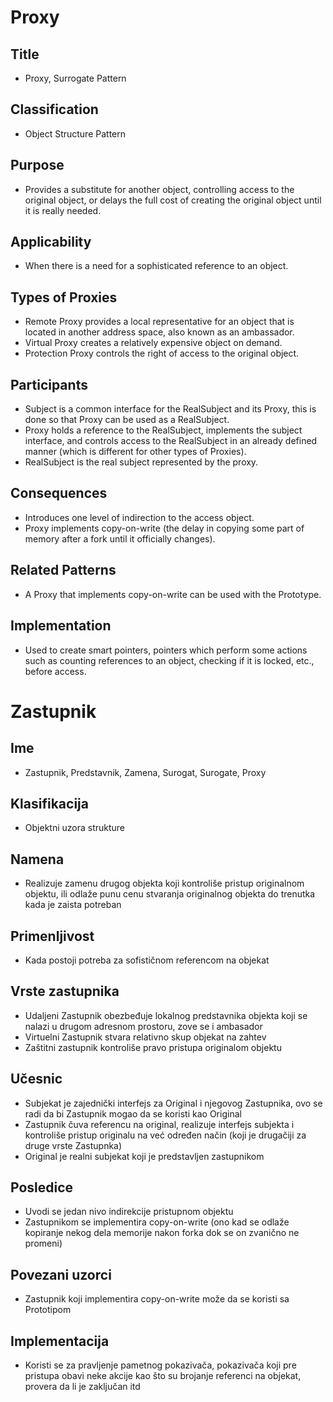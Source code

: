 # Proxy

## Title
- Proxy, Surrogate Pattern

## Classification
- Object Structure Pattern

## Purpose
- Provides a substitute for another object, controlling access to the original object, or delays the full cost of creating the original object until it is really needed.

## Applicability
- When there is a need for a sophisticated reference to an object.

## Types of Proxies
- Remote Proxy provides a local representative for an object that is located in another address space, also known as an ambassador.
- Virtual Proxy creates a relatively expensive object on demand.
- Protection Proxy controls the right of access to the original object.

## Participants
- Subject is a common interface for the RealSubject and its Proxy, this is done so that Proxy can be used as a RealSubject.
- Proxy holds a reference to the RealSubject, implements the subject interface, and controls access to the RealSubject in an already defined manner (which is different for other types of Proxies).
- RealSubject is the real subject represented by the proxy.

## Consequences
- Introduces one level of indirection to the access object.
- Proxy implements copy-on-write (the delay in copying some part of memory after a fork until it officially changes).

## Related Patterns
- A Proxy that implements copy-on-write can be used with the Prototype.

## Implementation
- Used to create smart pointers, pointers which perform some actions such as counting references to an object, checking if it is locked, etc., before access.





# Zastupnik

## Ime
- Zastupnik, Predstavnik, Zamena, Surogat, Surogate, Proxy

## Klasifikacija
- Objektni uzora strukture

## Namena
- Realizuje zamenu drugog objekta koji kontroliše pristup originalnom objektu, ili odlaže punu cenu stvaranja originalnog objekta do trenutka kada je zaista potreban

## Primenljivost
- Kada postoji potreba za sofističnom referencom na objekat

## Vrste zastupnika
- Udaljeni Zastupnik obezbeđuje lokalnog predstavnika objekta koji se nalazi u drugom adresnom prostoru, zove se i ambasador
- Virtuelni Zastupnik stvara relativno skup objekat na zahtev
- Zaštitni zastupnik kontroliše pravo pristupa originalom objektu

## Učesnic
- Subjekat je zajednički interfejs za Original i njegovog Zastupnika, ovo se radi da bi Zastupnik mogao da se koristi kao Original
- Zastupnik čuva referencu na original, realizuje interfejs subjekta i kontroliše pristup originalu na već određen način (koji je drugačiji za druge vrste Zastupnka)
- Original je realni subjekat koji je predstavljen zastupnikom

## Posledice
- Uvodi se jedan nivo indirekcije pristupnom objektu
- Zastupnikom se implementira copy-on-write (ono kad se odlaže kopiranje nekog dela memorije nakon forka dok se on zvanično ne promeni)

## Povezani uzorci
- Zastupnik koji implementira copy-on-write može da se koristi sa Prototipom

## Implementacija
- Koristi se za pravljenje pametnog pokazivača, pokazivača koji pre pristupa obavi neke akcije kao što su brojanje referenci na objekat, provera da li je zaključan itd
